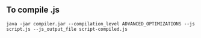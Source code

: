 ## To compile .js

`java -jar compiler.jar --compilation_level ADVANCED_OPTIMIZATIONS --js script.js --js_output_file script-compiled.js`
